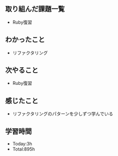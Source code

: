 ## 取り組んだ課題一覧
- Ruby復習
## わかったこと
- リファクタリング
## 次やること
- Ruby復習
## 感じたこと
- リファクタリングのパターンを少しずつ学んでいる
## 学習時間
- Today:3h
- Total:895h
